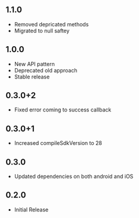 ## 1.1.0

- Removed depricated methods
- Migrated to null saftey
## 1.0.0

- New API pattern
- Deprecated old approach
- Stable release

## 0.3.0+2

- Fixed error coming to success callback

## 0.3.0+1

- Increased compileSdkVersion to 28

## 0.3.0

- Updated dependencies on both android and iOS

## 0.2.0

- Initial Release
